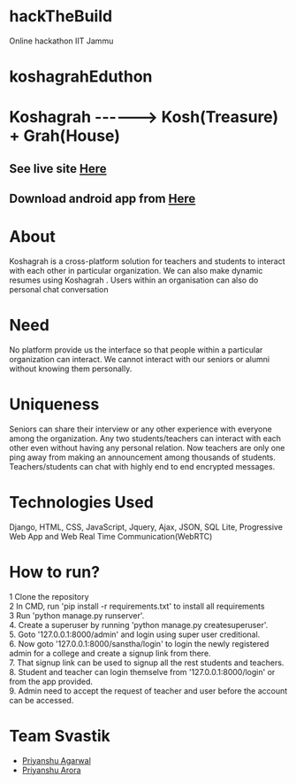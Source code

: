 # hackTheBuild
Online hackathon IIT Jammu
# koshagrahEduthon

# Koshagrah  ------>  Kosh(Treasure) +  Grah(House)

## See live site <a href="https://koshagrah.pythonanywhere.com">Here</a>

## Download android app from <a href="https://koshagrah.pythonanywhere.com/static/img/base.apk">Here</a>

# About
Koshagrah is a cross-platform solution for teachers and students to interact with each other in particular organization. 
We can also make dynamic resumes using Koshagrah .
Users within an organisation can also do personal chat conversation

# Need
No platform provide us the interface so that  people within a particular organization can interact.
We cannot interact with our seniors or alumni without knowing them personally.

# Uniqueness
Seniors can share their interview or any other experience with everyone among the organization.
Any two students/teachers can interact with each other even without having any personal relation.
Now teachers are only one ping away from making an announcement among thousands of students.
Teachers/students can chat with highly end to end encrypted messages.

# Technologies Used
Django,
HTML,
CSS,
JavaScript,
Jquery,
Ajax,
JSON,
SQL Lite,
Progressive Web App and
Web Real Time Communication(WebRTC)

# How to run?
1 Clone the repository<br>
2 In CMD, run 'pip install -r requirements.txt' to install all requirements<br>
3 Run 'python manage.py runserver'.<br>
4. Create a superuser by running 'python manage.py createsuperuser'.<br>
5. Goto '127.0.0.1:8000/admin' and login using super user creditional.<br>
6. Now goto '127.0.0.1:8000/sanstha/login' to login the newly registered admin for a college and create a signup link from there.<br>
7. That signup link can be used to signup all the rest students and teachers. <br>
8. Student and teacher can login themselve from '127.0.0.1:8000/login' or from the app provided.<br>
9. Admin need to accept the request of teacher and user before the account can be accessed. <br>

# Team Svastik
- [Priyanshu Agarwal](https://github.com/impriyanshu)
- [Priyanshu Arora](https://github.com/priyanshuarora1)

